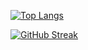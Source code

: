 [![Top Langs](https://github-readme-stats.vercel.app/api/top-langs/?username=hrbrmstr&layout=compact&theme=vision-friendly-dark)](https://github.com/anuraghazra/github-readme-stats)

[![GitHub Streak](http://github-readme-streak-stats.herokuapp.com?user=hrbrmstr&theme=dark&background=000000)](https://git.io/streak-stats)
